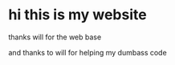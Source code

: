 # hi this is my website
thanks will for the web base

and thanks to will for helping my dumbass code

